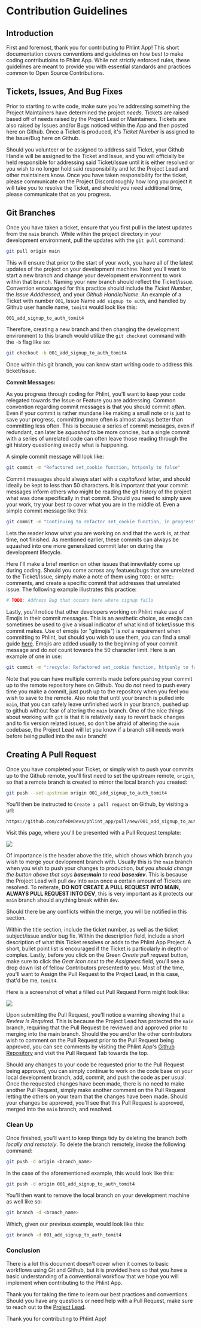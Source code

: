 # Contribution Guidelines

## Introduction

First and foremost, thank you for contributing to Phlint App! This short
documentation covers conventions and guidelines on how best to make coding
contributioins to Phlint App. While not strictly enforced rules, these
guidelines are meant to provide you with essential standards and practices
common to Open Source Contributions.

## Tickets, Issues, And Bug Fixes

Prior to starting to write code, make sure you're addressing something the
Project Maintainers have determined the project <em>needs</em>. Tickets are
raised based off of needs raised by the Project Lead or Maintainers. Tickets
are also raised by Issues and/or Bugs noticed within the App and then posted
here on Github. Once a Ticket is produced, it's <em>Ticket Number</em> is
assigned to the Issue/Bug here on Github.

Should you volunteer or be assigned to address said Ticket, your Github Handle
will be assigned to the Ticket and Issue, and you will officially be held
responsible for addressing said Ticket/Issue until it is either resolved or you
wish to no longer hold said responsibility and let the Project Lead and other
maintainers know. Once you have taken responsibility for the ticket, please
communicate on the Project Discord roughly how long you project it will take you
to resolve the Ticket, and should you need additional time, please communicate
that as you progress.

## Git Branches

Once you have taken a ticket, ensure that you first pull in the latest updates
from the `main` branch. While within the project directory in your development
environment, pull the updates with the `git pull` command:

```sh
git pull origin main
```

This will ensure that prior to the start of your work, you have all of the
latest updates of the project on your development machine. Next you'll want to
start a new branch and change your development environment to work within that
branch. Naming your new branch should reflect the Ticket/issue. Convention
encouraged for this practice should include the <em>Ticket Number</em>, the
<em>Issue Adddressed</em>, and your <em>Github Handle/Name</em>. An example of
a Ticket with number `001`, Issue Name `add signup to auth`, and handled by
Github user handle name, `tomit4` would look like this:

```sh
001_add_signup_to_auth_tomit4
```

Therefore, creating a new branch and then changing the development environment
to this branch would utilize the `git checkout` command with the `-b` flag like
so:

```sh
git checkout -b 001_add_signup_to_auth_tomit4
```

Once within this git branch, you can know start writing code to address this
ticket/issue.

**Commit Messages:**

As you progress through coding for Phlint, you'll want to keep your code
relegated towards the Issue or Feature you are addressing. Common convention
regarding commit messages is that you should commit <em>often</em>. Even if
your commit is rather mundane like making a small note or is just to save
your progress, committing more often is almost always better than committing
less often. This is because a series of commit messages, even if
redundant, can later be <em>squashed</em> to be more concise, but a single
commit with a series of unrelated code can often leave those reading through the
git history questioning exactly what is happening.

A simple commit message will look like:

```sh
git commit -m "Refactored set_cookie function, httponly to false"
```

Commit messages should always start with a <em>capitalized</em> letter, and
should ideally be kept to less than 50 characters. It is important that your
commit messages inform others who might be reading the git history of the
project what was done specifically in that commit. Should you need to simply
save your work, try your best to cover what you are in the middle of. Even a
simple commit message like this:

```sh
git commit -m "Continuing to refactor set_cookie function, in progress"
```

Lets the reader know what you are working on and that the work is, at that time,
not finished. As mentioned earlier, these commits can always be squashed
into one more generalized commit later on during the development lifecycle.

Here I'll make a brief mention on other issues that innevitably come up during coding.
Should you come across any featues/bugs that are unrelated to the Ticket/Issue, simply make a
note of them using `TODO:` or `NOTE:` comments, and create a specific commit
that addresses that unrelated issue. The following example illustrates this
practice:

```python
# TODO: Address Bug that occurs here where signup fails
```

Lastly, you'll notice that other developers working on Phlint make use of Emojis
in their commit messages. This is an aesthetic choice, as emojis can sometimes
be used to give a visual indicator of what kind of ticket/issue this commit
makes. Use of emojis (or "gitmojis") is <em>not</em> a requirement when
committing to Phlint, but should you wish to use them, you can find a small
guide [here](https://gitmoji.dev/). Emojis are added usually to the beginning of
your commit message and do <em>not</em> count towards the 50 character limit.
Here is an example of one in use:

```sh
git commit -m ":recycle: Refactored set_cookie function, httponly to false"
```

Note that you can have multiple commits made before `pushing` your commit up to
the remote repository here on Github. You do <em>not</em> need to push every
time you make a commit, just push up to the repository when you feel you wish to
save to the remote. Also note that until your branch is pulled into `main`, that
you can safely leave unfinished work in your branch, pushed up to github without
fear of altering the `main` branch. One of the nice things about working with
`git` is that it is relatively easy to revert back changes and to fix version
related issues, so don't be afraid of altering the `main` codebase, the Project
Lead will let you know if a branch still needs work before being pulled into the
`main` branch!

## Creating A Pull Request

Once you have completed your Ticket, or simply wish to push your commits up to
the Github remote, you'll first need to set the upstream remote, `origin`, so
that a remote branch is created to mirror the local branch you created:

```sh
git push --set-upstream origin 001_add_signup_to_auth_tomit4
```

You'll then be instructed to `Create a pull request` on Github, by visiting a
url:

```
https://github.com/cafeDeDevs/phlint_app/pull/new/001_add_signup_to_auth_tomit4
```

Visit this page, where you'll be presented with a Pull Request template:

<img src="./assets/contributing_001.png" />

Of importance is the header above the title, which shows which branch you wish
to merge your devlopment branch with. Usually this is the `main` branch when you
wish to push your changes to production, <em>but you should change the button
above that says <b>base:main</b> to read <b>base:dev</b></em>. This is because the Project
Lead will pull `dev` into `main` once a certain amount of Tickets are resolved. To reiterate,
<b>DO NOT CREATE A PULL REQUEST INTO MAIN, ALWAYS PULL REQUEST INTO DEV</b>, this is very important
as it protects our `main` branch should anything break within `dev`.

Should there be any conflicts within the merge, you will be notified in this section.

Within the title section, include the ticket number, as well as the ticket subject/issue
and/or bug fix. Within the description field, include a short description of
what this Ticket resolves or adds to the Phlint App Project. A short, bullet
point list is encouraged if the Ticket is particularly in depth or complex.
Lastly, before you click on the Green <em>Create pull request</em> button, make
sure to click the <em>Gear Icon next to the Assignees</em> field, you'll see a
drop down list of fellow Contributors presented to you. Most of the time, you'll
want to Assign the Pull Request to the Project Lead, in this case, that'd be me,
`tomit4`.

Here is a screenshot of what a filled out Pull Request Form might look like:

<img src="./assets/contributing_002.png" />

Upon submitting the Pull Request, you'll notice a warning showing that a
<em>Review Is Required</em>. This is because the Project Lead has protected
the `main` branch, requiring that the Pull Request be reviewed and approved
prior to merging into the main branch. Should the you and/or the other
contributors wish to comment on the Pull Request prior to the Pull Request being
approved, you can see comments by visiting the Phlint App's [Github
Repository](https://github.com/cafeDeDevs/phlint_app) and visit the Pull Request
Tab towards the top.

Should any changes to your code be requested prior to the Pull Request being
approved, you can simply continue to work on the code base on your local
development branch, add, commit, and push the code as per usual. Once the
requested changes have been made, there is no need to make another Pull Request,
simply make another comment on the Pull Request letting the others on your team
that the changes have been made. Should your changes be approved, you'll see
that this Pull Request is approved, merged into the `main` branch, and resolved.

### Clean Up

Once finished, you'll want to keep things tidy by deleting the branch <em>both
locally and remotely</em>. To delete the branch remotely, invoke the following
command:

```sh
git push -d origin <branch_name>
```

In the case of the aforementioned example, this would look like this:

```sh
git push -d origin 001_add_signup_to_auth_tomit4
```

You'll then want to remove the local branch on your development machine as well
like so:

```sh
git branch -d <branch_name>
```

Which, given our previous example, would look like this:

```sh
git branch -d 001_add_signup_to_auth_tomit4
```

### Conclusion

There is a lot this document doesn't cover when it comes to basic workflows
using Git and Github, but it is provided here so that you have a basic
understanding of a conventional workflow that we hope you will implement when
contributing to the Phlint App.

Thank you for taking the time to learn our best practices and conventions.
Should you have any questions or need help with a Pull Request, make sure to
reach out to the [Project Lead](https://github.com/tomit4).

Thank you for contributing to Phlint App!
